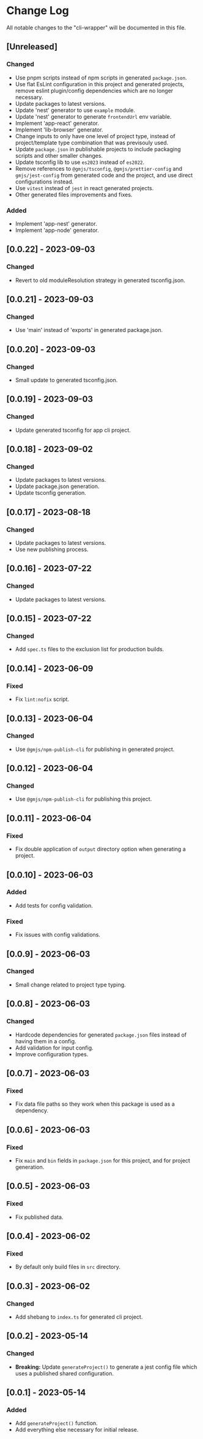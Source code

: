 # Change Log

All notable changes to the "cli-wrapper" will be documented in this file.

## [Unreleased]

### Changed

- Use pnpm scripts instead of npm scripts in generated `package.json`.
- Use flat EsLint configuration in this project and generated projects, remove eslint plugin/config dependencies which are no longer necessary.
- Update packages to latest versions.
- Update 'nest' generator to use `example` module.
- Update 'nest' generator to generate `frontendUrl` env variable.
- Implement 'app-react' generator.
- Implement 'lib-browser' generator.
- Change inputs to only have one level of project type, instead of project/template type combination that was previsouly used.
- Update `package.json` in publishable projects to include packaging scripts and other smaller changes.
- Update tsconfig lib to use `es2023` instead of `es2022`.
- Remove references to `@gmjs/tsconfig`, `@gmjs/prettier-config` and `gmjs/jest-config` from generated code and the project, and use direct configurations instead.
- Use `vitest` instead of `jest` in react generated projects.
- Other generated files improvements and fixes.

### Added

- Implement 'app-nest' generator.
- Implement 'app-node' generator.

## [0.0.22] - 2023-09-03

### Changed

- Revert to old moduleResolution strategy in generated tsconfig.json.

## [0.0.21] - 2023-09-03

### Changed

- Use 'main' instead of 'exports' in generated package.json.

## [0.0.20] - 2023-09-03

### Changed

- Small update to generated tsconfig.json.

## [0.0.19] - 2023-09-03

### Changed

- Update generated tsconfig for app cli project.

## [0.0.18] - 2023-09-02

### Changed

- Update packages to latest versions.
- Update package.json generation.
- Update tsconfig generation.

## [0.0.17] - 2023-08-18

### Changed

- Update packages to latest versions.
- Use new publishing process.

## [0.0.16] - 2023-07-22

### Changed

- Update packages to latest versions.

## [0.0.15] - 2023-07-22

### Changed

- Add `spec.ts` files to the exclusion list for production builds.

## [0.0.14] - 2023-06-09

### Fixed

- Fix `lint:nofix` script.

## [0.0.13] - 2023-06-04

### Changed

- Use `@gmjs/npm-publish-cli` for publishing in generated project.

## [0.0.12] - 2023-06-04

### Changed

- Use `@gmjs/npm-publish-cli` for publishing this project.

## [0.0.11] - 2023-06-04

### Fixed

- Fix double application of `output` directory option when generating a project.

## [0.0.10] - 2023-06-03

### Added

- Add tests for config validation.

### Fixed

- Fix issues with config validations.

## [0.0.9] - 2023-06-03

### Changed

- Small change related to project type typing.

## [0.0.8] - 2023-06-03

### Changed

- Hardcode dependencies for generated `package.json` files instead of having them in a config.
- Add validation for input config.
- Improve configuration types.

## [0.0.7] - 2023-06-03

### Fixed

- Fix data file paths so they work when this package is used as a dependency.

## [0.0.6] - 2023-06-03

### Fixed

- Fix `main` and `bin` fields in `package.json` for this project, and for project generation.

## [0.0.5] - 2023-06-03

### Fixed

- Fix published data.

## [0.0.4] - 2023-06-02

### Fixed

- By default only build files in `src` directory.

## [0.0.3] - 2023-06-02

### Changed

- Add shebang to `index.ts` for generated cli project.

## [0.0.2] - 2023-05-14

### Changed

- **Breaking:** Update `generateProject()` to generate a jest config file which uses a published shared configuration.

## [0.0.1] - 2023-05-14

### Added

- Add `generateProject()` function.
- Add everything else necessary for initial release.

<!--
See: https://common-changelog.org/

## [0.0.1] - 2023-01-01

### Changed

### Added

### Removed

### Fixed
-->
